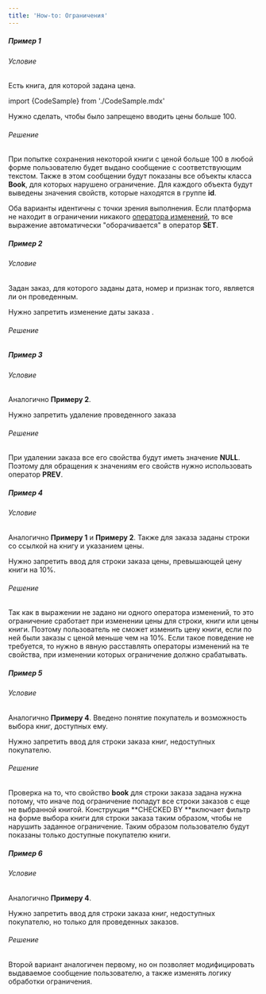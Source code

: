 ```yaml
---
title: 'How-to: Ограничения'
---
```


##### Пример 1

###### Условие

Есть книга, для которой задана цена.

import {CodeSample} from './CodeSample.mdx'

<CodeSample url="https://ru-documentation.lsfusion.org/sample?file=UseCaseConstraint&block=sample1"/>

Нужно сделать, чтобы было запрещено вводить цены больше 100.

###### Решение

<CodeSample url="https://ru-documentation.lsfusion.org/sample?file=UseCaseConstraint&block=solution1"/>

При попытке сохранения некоторой книги с ценой больше 100 в любой форме пользователю будет выдано сообщение с соответствующим текстом. Также в этом сообщении будут показаны все объекты класса **Book**, для которых нарушено ограничение. Для каждого объекта будут выведены значения свойств, которые находятся в группе **id**.

Оба варианты идентичны с точки зрения выполнения. Если платформа не находит в ограничении никакого [оператора изменений](Операторы_изменений_SET_CHANGED_....md), то все выражение автоматически "оборачивается" в оператор **SET**.

##### Пример 2

###### Условие

Задан заказ, для которого заданы дата, номер и признак того, является ли он проведенным.

<CodeSample url="https://ru-documentation.lsfusion.org/sample?file=UseCaseConstraint&block=sample2"/>

Нужно запретить изменение даты заказа .

###### Решение

<CodeSample url="https://ru-documentation.lsfusion.org/sample?file=UseCaseConstraint&block=solution2"/>

##### Пример 3

###### Условие

Аналогично **Примеру 2**.

Нужно запретить удаление проведенного заказа

###### Решение

<CodeSample url="https://ru-documentation.lsfusion.org/sample?file=UseCaseConstraint&block=solution3"/>

При удалении заказа все его свойства будут иметь значение **NULL**. Поэтому для обращения к значениям его свойств нужно использовать оператор **PREV**.

##### Пример 4

###### Условие

Аналогично **Примеру 1** и **Примеру 2**. Также для заказа заданы строки со ссылкой на книгу и указанием цены.

<CodeSample url="https://ru-documentation.lsfusion.org/sample?file=UseCaseConstraint&block=sample4"/>

Нужно запретить ввод для строки заказа цены, превышающей цену книги на 10%.

###### Решение

<CodeSample url="https://ru-documentation.lsfusion.org/sample?file=UseCaseConstraint&block=solution4"/>

Так как в выражении не задано ни одного оператора изменений, то это ограничение сработает при изменении цены для строки, книги или цены книги. Поэтому пользователь не сможет изменить цену книги, если по ней были заказы с ценой меньше чем на 10%. Если такое поведение не требуется, то нужно в явную расставлять операторы изменений на те свойства, при изменении которых ограничение должно срабатывать.

##### Пример 5

###### Условие

Аналогично **Примеру 4**. Введено понятие покупатель и возможность выбора книг, доступных ему.

<CodeSample url="https://ru-documentation.lsfusion.org/sample?file=UseCaseConstraint&block=sample5"/>

Нужно запретить ввод для строки заказа книг, недоступных покупателю.

###### Решение

<CodeSample url="https://ru-documentation.lsfusion.org/sample?file=UseCaseConstraint&block=solution5"/>

Проверка на то, что свойство **book** для строки заказа задана нужна потому, что иначе под ограничение попадут все строки заказов с еще не выбранной книгой. Конструкция **CHECKED BY **включает фильтр на форме выбора книги для строки заказа таким образом, чтобы не нарушить заданное ограничение. Таким образом пользователю будут показаны только доступные покупателю книги.

##### Пример 6

###### Условие

Аналогично **Примеру 4**.

Нужно запретить ввод для строки заказа книг, недоступных покупателю, но только для проведенных заказов.

###### Решение

<CodeSample url="https://ru-documentation.lsfusion.org/sample?file=UseCaseConstraint&block=solution6"/>

Второй вариант аналогичен первому, но он позволяет модифицировать выдаваемое сообщение пользователю, а также изменять логику обработки ограничения.
